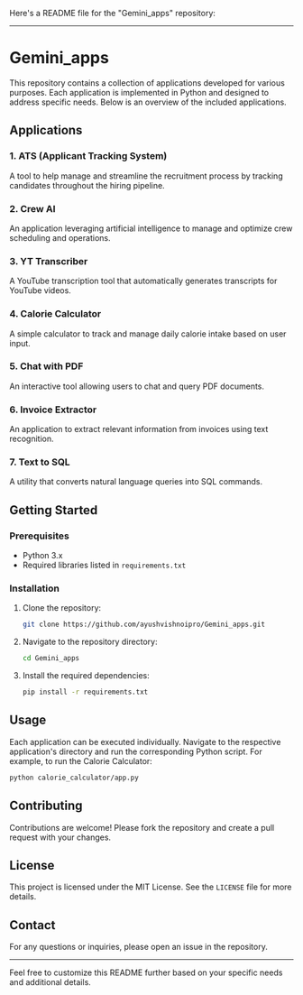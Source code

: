 Here's a README file for the "Gemini_apps" repository:

---

# Gemini_apps

This repository contains a collection of applications developed for various purposes. Each application is implemented in Python and designed to address specific needs. Below is an overview of the included applications.

## Applications

### 1. ATS (Applicant Tracking System)
A tool to help manage and streamline the recruitment process by tracking candidates throughout the hiring pipeline.

### 2. Crew AI
An application leveraging artificial intelligence to manage and optimize crew scheduling and operations.

### 3. YT Transcriber
A YouTube transcription tool that automatically generates transcripts for YouTube videos.

### 4. Calorie Calculator
A simple calculator to track and manage daily calorie intake based on user input.

### 5. Chat with PDF
An interactive tool allowing users to chat and query PDF documents.

### 6. Invoice Extractor
An application to extract relevant information from invoices using text recognition.

### 7. Text to SQL
A utility that converts natural language queries into SQL commands.

## Getting Started

### Prerequisites
- Python 3.x
- Required libraries listed in `requirements.txt`

### Installation
1. Clone the repository:
   ```bash
   git clone https://github.com/ayushvishnoipro/Gemini_apps.git
   ```
2. Navigate to the repository directory:
   ```bash
   cd Gemini_apps
   ```
3. Install the required dependencies:
   ```bash
   pip install -r requirements.txt
   ```

## Usage
Each application can be executed individually. Navigate to the respective application's directory and run the corresponding Python script. For example, to run the Calorie Calculator:
```bash
python calorie_calculator/app.py
```

## Contributing
Contributions are welcome! Please fork the repository and create a pull request with your changes.

## License
This project is licensed under the MIT License. See the `LICENSE` file for more details.

## Contact
For any questions or inquiries, please open an issue in the repository.

---

Feel free to customize this README further based on your specific needs and additional details.
